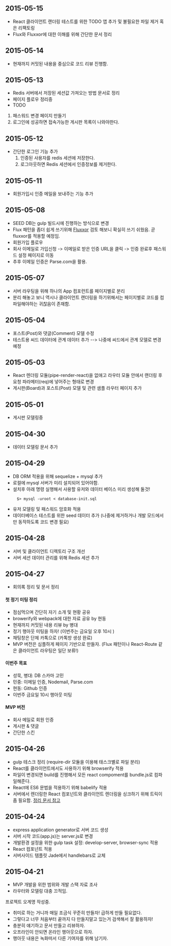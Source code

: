 ## 2015-05-15
 - React 클라이언트 랜더링 테스트를 위한 TODO 앱 추가 및 불필요한 파일 제거 혹은 리팩토링
 - Flux와 Fluxxor에 대한 이해를 위해 간단한 문서 정리

## 2015-05-14
 - 현재까지 커밋된 내용을 중심으로 코드 리뷰 진행함.

## 2015-05-13
 - Redis 서버에서 저장된 세션값 가져오는 방법 문서로 정리
 - 페이지 플로우 정리중
 - TODO
  1. 패스워드 변경 페이지 만들기
  2. 로그인에 성공하면 접속가능한 게시판 목록이 나와야한다.

## 2015-05-12
 - 간단한 로그인 기능 추가
    1. 인증된 사용자를 redis 세션에 저장한다.
    2. 로그아웃하면 Redis 세션에서 인증정보를 제거한다.

## 2015-05-11
 - 회원가입시 인증 메일을 보내주는 기능 추가

## 2015-05-08
 - SEED DB는 gulp 빌드시에 진행하는 방식으로 변경 
 - Flux 패턴을 좀더 쉽게 쓰기위해 [Fluxxor](http://fluxxor.com) 검토 해보니 확실히 쓰기 쉬웠음. 곧 fluxxor를 적용할 예정임. 
 - 회원가입 플로우
  - 회사 이메일로 가입신청 -> 이메일로 받은 인증 URL을 클릭 -> 인증 완료후 패스워드 설정 페이지로 이동
  - 추후 이메일 인증은 Parse.com을 활용. 


## 2015-05-07
 - 서버 라우팅을 위해 하나의 App 컴포런트를 페이지별로 분리
 - 분리 해놓고 보니 역시나 클라이언트 랜더링을 하기위해서는 페이지별로 코드를 컴파일해야하는 귀찮음이 존재함.

## 2015-05-04
 - 포스트(Post)와 댓글(Comment) 모델 수정
 - 테스트용 씨드 데이터에 관계 데이터 추가 --> 나중에 씨드에서 관계 모델로 변경 예정

## 2015-05-03
 - React 렌더링 모듈(pipe-render-react)을 없애고 라우터 모듈 안에서 랜더링 후 요청 파라메터(req)에 넣어주는 형태로 변경
 - 게시판(Board)과 포스트(Post) 모델 및 관련 샘플 라우터 페이지 추가

## 2015-05-01
 - 게시판 모델링중

## 2015-04-30
 - 데이터 모델링 문서 추가

## 2015-04-29
 - DB ORM 적용을 위해 sequelize + mysql 추가
  - 로컬에 mysql 서버가 미리 설치되어 있어야함. 
  - 설치후 아래 명령 실행해서 사용할 유저와 데이터 베이스 미리 생성해 둘것!
```     
     $> mysql -uroot < database-init.sql 
```
  - 유저 모델링 및 패스워드 암호화 적용
  - 데이터베이스 테스트를 위한 seed 데이터 추가 (나중에 제거하거나 개발 모드에서만 동작하도록 코드 변경 필요)

## 2015-04-28
 - 서버 및 클라이언트 디렉토리 구조 개선 
 - 서버 세션 데이터 관리를 위해 Redis 세션 추가

## 2015-04-27
 - 회의록 정리 및 문서 정리

#### 첫 정기 미팅 정리
 - 점심먹으며 간단히 자기 소개 및 현황 공유
 - browerify와 webpack에 대한 자료 공유 by 현동
 - 현재까지 커밋된 내용 리뷰 by 병대 
 - 정기 행아웃 미팅을 하자! (이번주는 금요일 오후 10시 )
 - 채팅창은 단체 카톡으로 (카톡방 생성 완료)
 - MVP 버전은 심플하게 페이지 기반으로 만들자. (Flux 패턴이나 React-Route 같은 클라이언트 라우팅은 일단 보류!)

#### 이번주 목표
 - 성묵, 병대: DB 스카마 고민
 - 민중: 이메일 인증, Nodemail, Parse.com 
 - 현동: Github 인증
 - 이번주 금요일 10시 행아웃 미팅

#### MVP 버전
 - 회사 메일로 회원 인증
 - 게시판 & 댓글
 - 간단한 스킨


## 2015-04-26
 - gulp 테스크 정리 (require-dir 모듈을 이용해 태스크별로 파일 분리)
 - React를 클라이언트에서도 사용하기 위해 browserify 적용
  - 파일이 변경되면 build를 진행해서 모든 react compoment를 bundle.js로 컴파일해준다.
 - React에 ES6 문법을 적용하기 위해 babelify 적용 
 - 서버에서 렌더링한 React 컴포넌트와 클라이언트 렌더링을 싱크하기 위해 트릭이 좀 필요함. [정리 문서 참고](https://github.com/miconblog/devcafe/blob/master/docs/reference.md)

## 2015-04-24
 - express application generator로 서버 코드 생성
 - 서버 시작 코드(app.js)는 server.js로 변경
 - 개발환경 설정을 위한 gulp task 설정: develop-server, browser-sync 적용
 - React 컴포넌트 적용
 - 서버사이드 템플릿 Jade에서 handlebars로 교체


## 2015-04-21
 - MVP 개발을 위한 범위와 개발 스택 자료 조사
 - 라우터와 모델링 대충 끄적임.

프로젝트 오계명 작성중. 
 - 취미로 하는 거니까 매일 조금식 꾸준히 만들자! 급하게 만들 필요없다. 
 - 그렇다고 너무 처음부터 끝까지 다 만들지말고 있는거 검색해서 잘 활용하자!
 - 충분히 얘기하고 문서 만들고 리뷰하자. 
 - 오프라인이 안되면 온라인 행아웃으로 하자. 
 - 행아웃 내용은 녹화떠서 다른 기여자를 위해 남기자. 